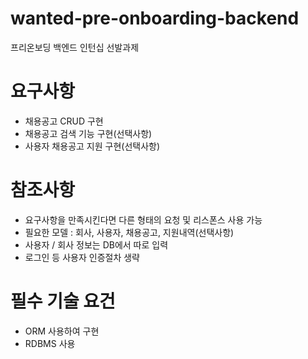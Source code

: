 # wanted-pre-onboarding-backend
프리온보딩 백엔드 인턴십 선발과제

# 요구사항
- 채용공고 CRUD 구현
- 채용공고 검색 기능 구현(선택사항)
- 사용자 채용공고 지원 구현(선택사항)

# 참조사항
- 요구사항을 만족시킨다면 다른 형태의 요청 및 리스폰스 사용 가능
- 필요한 모델 : 회사, 사용자, 채용공고, 지원내역(선택사항)
- 사용자 / 회사 정보는 DB에서 따로 입력
- 로그인 등 사용자 인증절차 생략

# 필수 기술 요건
- ORM 사용하여 구현
- RDBMS 사용
